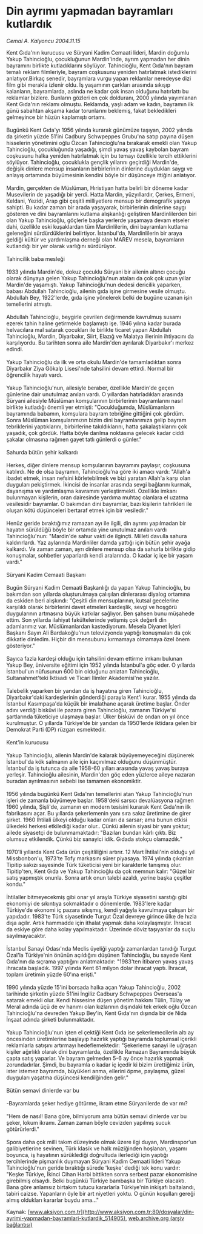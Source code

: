 # Din ayrımı yapmadan bayramları kutlardık

*Cemal A. Kalyoncu 2004.11.15*

<div class="pNewsDetailMainContent" itemprop="articleBody">
 Kent Gıda'nın kurucusu ve Süryani Kadim Cemaati lideri, Mardin doğumlu Yakup Tahincioğlu, çocukluğunun Mardin'inde, ayrım yapmadan her dinin bayramını birlikte kutladıklarını söylüyor. Tahincioğlu, Kent Gıda'nın bayram temalı reklam filmleriyle, bayram coşkusunu yeniden hatırlatmak istediklerini anlatıyor.Birkaç senedir, bayramlara vurgu yapan reklamlar neredeyse dizi film gibi merakla izlenir oldu. İş yaşamının çarkları arasında sıkışıp kalanların, bayramlarda, aslında ne kadar çok insan olduğunu hatırlattı bu reklamlar bizlere. Bunların gözleri en çok dolduranı, 2000 yılında yayımlanan Kent Gıda'nın reklamı olmuştu. Reklamda, yaşlı adam ve kadın, bayramın ilk günü sabahtan akşama kadar torunlarını beklemiş, fakat bekledikleri gelmeyince bir hüzün kaplamıştı ortamı.
 <br/>
 <br/>
 Bugünkü Kent Gıda'yı 1956 yılında kurarak günümüze taşıyan, 2002 yılında da şirketin yüzde 51'ini Cadbury Schwpeppes Grubu'na satıp payına düşen hisselerin yönetimini oğlu Özcan Tahincioğlu'na bırakarak emekli olan Yakup Tahincioğlu, çocukluğunda yaşadığı, şimdi yavaş yavaş kaybolan bayram coşkusunu halka yeniden hatırlatmak için bu temayı özellikle tercih ettiklerini söylüyor. Tahincioğlu, çocuklukla gençlik yıllarını geçirdiği Mardin'de, değişik dinlere mensup insanların birbirlerinin dinlerine duydukları saygı ve anlayış ortamında büyümesinin kendini böyle bir düşünceye ittiğini anlatıyor.
 <br/>
 <br/>
 Mardin, gerçekten de Müslüman, Hıristiyan hatta belirli bir döneme kadar Musevilerin de yaşadığı bir yerdi. Hatta Mardin, yüzyıllardır, Çerkes, Ermeni, Keldani, Yezidi, Arap gibi çeşitli milliyetlere mensup bir demografik yapıya sahipti. Bu kadar zaman bir arada yaşayarak, birbirlerinin dinlerine saygı gösteren ve dini bayramlarını kutlama alışkanlığı geliştiren Mardinlilerden biri olan Yakup Tahincioğlu, göçlerle başka yerlerde yaşamaya devam etseler dahi, özellikle eski kuşaklardan tüm Mardinlilerin, dini bayramları kutlama geleneğini sürdürdüklerini belirtiyor. İstanbul'da, Mardinlilerin bir araya geldiği kültür ve yardımlaşma derneği olan MAREV mesela, bayramların kutlandığı bir yer olarak varlığını sürdürüyor.
 <br/>
 <br/>
 Tahincilik baba mesleği
 <br/>
 <br/>
 1933 yılında Mardin'de, dokuz çocuklu Süryani bir ailenin altıncı çocuğu olarak dünyaya gelen Yakup Tahincioğlu'nun ataları da çok çok uzun yıllar Mardin'de yaşamıştı. Yakup Tahincioğlu'nun dedesi dericilik yaparken, babası Abdullah Tahincioğlu, ailenin gıda işine girmesine vesile olmuştu. Abdullah Bey, 1922'lerde, gıda işine yönelerek belki de bugüne uzanan işin temellerini atmıştı.
 <br/>
 <br/>
 Abdullah Tahincioğlu, beygirle çevrilen değirmende kavrulmuş susamı ezerek tahin haline getirmekle başlamıştı işe. 1946 yılına kadar burada helvacılara mal satarak çocukları ile birlikte ticaret yapan Abdullah Tahincioğlu, Mardin, Diyarbakır, Siirt, Elazığ ve Malatya illerinin ihtiyacını da karşılıyordu. Bu tarihten sonra aile Mardin'den ayrılarak Diyarbakır'ı merkez edindi.
 <br/>
 <br/>
 Yakup Tahincioğlu da ilk ve orta okulu Mardin'de tamamladıktan sonra Diyarbakır Ziya Gökalp Lisesi'nde tahsilini devam ettirdi. Normal bir öğrencilik hayatı vardı.
 <br/>
 <br/>
 Yakup Tahincioğlu'nun, ailesiyle beraber, özellikle Mardin'de geçen günlerine dair unutulmaz anıları vardı. O yıllardan hatırladıkları arasında Süryani ailesiyle Müslüman komşularının birbirlerinin bayramlarını nasıl birlikte kutladığı önemli yer etmişti: "Çocukluğumda, Müslümanların bayramında babamın, komşulara bayram tebriğine gittiğini çok gördüm. Sonra Müslüman komşularımızın bizim dini bayramlarımıza gelip bayram tebriklerini yaptıklarını, birbirlerine takıldıklarını, hatta şakalaştıklarını çok yaşadık, çok gördük. Hatta böyle darılma noktasına gelecek kadar ciddi şakalar olmasına rağmen gayet tatlı günlerdi o günler."
 <br/>
 <br/>
 Sahurda bütün şehir kalkardı
 <br/>
 <br/>
 Herkes, diğer dinlere mensup komşularının bayramını paylaşır, coşkusuna katılırdı. Ne de olsa bayramın, Tahincioğlu'na göre iki amacı vardı: "Allah'a ibadet etmek, insan nefsini körletebilmek ve bizi yaratan Allah'a karşı olan duyguları pekiştirmek. İkincisi de insanlar arasında sevgi bağlarını kurmak, dayanışma ve yardımlaşma kavramını yerleştirmekti. Özellikle imkanı bulunmayan kişilerin, oran dairesinde yardıma muhtaç olanlara el uzatma vesilesidir bayramlar. O bakımdan dini bayramlar, bazı kişilerin tahrikleri ile oluşan kötü düşünceleri bertaraf etmek için bir vesiledir."
 <br/>
 <br/>
 Henüz geride bıraktığımız ramazan ayı ile ilgili, din ayrımı yapılmadan bir hayatın sürüldüğü böyle bir ortamda yine unutulmaz anıları vardı Tahincioğlu'nun: "Mardin'de sahur vakti de ilginçti. Milleti davulla sahura kaldırırlardı. Yaz aylarında Mardinliler damda yattığı için bütün şehir ayağa kalkardı. Ve zaman zaman, ayrı dinlere mensup olsa da sahurla birlikte gidip konuşmalar, sohbetler yaparlardı kendi aralarında. O kadar iç içe bir yaşam vardı."
 <br/>
 <br/>
 Süryani Kadim Cemaati Başkanı
 <br/>
 <br/>
 Bugün Süryani Kadim Cemaati Başkanlığı da yapan Yakup Tahincioğlu, bu bakımdan son yıllarda oluşturulmaya çalışılan dinlerarası diyalog ortamına da eskiden beri alışkındı: "Çeşitli din mensuplarının, kutsal gecelerine karşılıklı olarak birbirlerini davet etmeleri kardeşlik, sevgi ve hoşgörü duygularının artmasına büyük katkılar sağlıyor. Ben şahsen bunu müşahede ettim. Son yıllarda ilahiyat fakültelerinde yetişmiş çok değerli din adamlarımız var. Müslümanlardan kastediyorum. Mesela Diyanet İşleri Başkanı Sayın Ali Bardakoğlu'nun televizyonda yaptığı konuşmaları da çok dikkatle dinledim. Hiçbir din mensubunu kırmamaya olmamaya özel önem gösteriyor."
 <br/>
 <br/>
 Sayıca fazla kardeşi olduğu için tahsilini devam ettirme imkanı bulunan Yakup Bey, üniversite eğitimi için 1952 yılında İstanbul'a göç eder. O yıllarda İstanbul'un nüfusunun 600 bin olduğunu anlatan Tahincioğlu, Sultanahmet'teki İktisadi ve Ticari İlimler Akademisi'ne yazılır.
 <br/>
 <br/>
 Talebelik yaparken bir yandan da iş hayatına giren Tahincioğlu, Diyarbakır'daki kardeşlerinin gönderdiği parayla Kent'i kurar. 1955 yılında da İstanbul Kasımpaşa'da küçük bir imalathane açarak üretime başlar. Önder adını verdiği bisküvi ile pazara giren Tahincioğlu, zamanın Türkiye'si şartlarında tüketiciye ulaşmaya başlar. Ülker bisküvi de ondan on yıl önce kurulmuştur. O yıllarda Türkiye'de bir yandan da 1950'lerde iktidara gelen bir Demokrat Parti (DP) rüzgarı esmektedir.
 <br/>
 <br/>
 Kent'in kurucusu
 <br/>
 <br/>
 Yakup Tahincioğlu, ailenin Mardin'de kalarak büyüyemeyeceğini düşünerek İstanbul'da kök salmanın aile için kaçınılmaz olduğunu düşünmüştür. İstanbul'da iş tutunca da aile 1958-60 yılları arasında yavaş yavaş buraya yerleşir. Tahincioğlu ailesinin, Mardin'den göç eden yüzlerce aileye nazaran buradan ayrılmasının sebebi ise tamamen ekonomiktir.
 <br/>
 <br/>
 1956 yılında bugünkü Kent Gıda'nın temellerini atan Yakup Tahincioğlu'nun işleri de zamanla büyümeye başlar. 1958'deki sarsıcı devalüasyona rağmen 1960 yılında, Şişli'de, zamanın en modern tesisini kurarak Kent Gıda'nın ilk fabrikasını açar. Bu yıllarda şekerlemenin yanı sıra sakız üretimine de girer şirket. 1960 İhtilali ülkeyi olduğu kadar onları da sarsar; ama bunun etkisi ülkedeki herkesi etkilediği kadar olur.. Çünkü ailenin siyasi bir yanı yoktur; ailede siyasetçi de bulunmamaktadır: "Bazıları bundan kârlı çıktı. Biz olumsuz etkilendik. Çünkü biz sanayici idik. Gıdada stokçu olamazdık."
 <br/>
 <br/>
 1970'li yıllarda Kent Gıda ürün çeşitliliğini artırır. 12 Mart İhtilali'nin olduğu yıl Missbonbon'u, 1973'te Tofy markasını sürer piyasaya. 1974 yılında çıkarılan Tipitip sakızı sayesinde Türk tüketicisi yeni bir karakterle tanışmış olur. Tipitip'ten, Kent Gıda ve Yakup Tahincioğlu da çok memnun kalır: "Güzel bir satış yapmıştık onunla. Sonra artık onun talebi azaldı, yerine başka çeşitler kondu."
 <br/>
 <br/>
 İhtilaller bitmeyecekmiş gibi onar yıl arayla Türkiye siyasetini sarstığı gibi ekonomiyi de sıkıntıya sokmaktadır o dönemlerde. 1983'lere kadar Türkiye'de ekonomi iç pazara sıkışmış, kendi yağıyla kavrulmaya çalışan bir yapıdadır. 1983'te Türk siyasetinde Turgut Özal devreye girince ülke de hızla dışa açılır. Artık hammadde için ithalat yapmak daha kolaylaşmıştır. İhracat da eskiye göre daha kolay yapılmaktadır. Üzerinde döviz taşıyanlar da suçlu sayılmayacaktır.
 <br/>
 <br/>
 İstanbul Sanayi Odası'nda Meclis üyeliği yaptığı zamanlardan tanıdığı Turgut Özal'la Türkiye'nin önünün açıldığını düşünen Tahincioğlu, bu sayede Kent Gıda'nın da sıçrama yaptığını anlatmaktadır: "1983'ten itibaren yavaş yavaş ihracata başladık. 1997 yılında Kent 61 milyon dolar ihracat yaptı. İhracat, toplam üretimin yüzde 60'ına erişti."
 <br/>
 <br/>
 1990 yılında yüzde 15'ini borsada halka açan Yakup Tahincioğlu, 2002 tarihinde şirketin yüzde 51'ini İngiliz Cadbury Schwpeppes Overseas'a satarak emekli olur. Kendi hissesine düşen yönetim hakkını Tülin, Tülay ve Meral adında üçü de ev hanımı olan kızlarının dışındaki tek erkek oğlu Özcan Tahincioğlu'na devreden Yakup Bey'in, Kent Gıda'nın dışında bir de Nida İnşaat adında şirketi bulunmaktadır.
 <br/>
 <br/>
 Yakup Tahincioğlu'nun işten el çektiği Kent Gıda ise şekerlemecilerin altı ay öncesinden üretimlerine başlayıp hazırlık yaptığı bayramda toplumsal içerikli reklamlarla satışını artırmayı hedeflemektedir: "Şekerleme sanayi ile uğraşan kişiler ağırlıklı olarak dini bayramlarda, özellikle Ramazan Bayramında büyük çapta satış yaparlar. Ve bayram gelmeden 5-6 ay önce hazırlık yapmak zorundadırlar. Şimdi, bu bayramla o kadar iç içedir ki bizim ürettiğimiz ürün, ister istemez bayramda, büyükleri anma, ellerini öpme, paylaşma, güzel duyguları yaşatma düşüncesi kendilğinden gelir."
 <br/>
 <br/>
 Bütün semavi dinlerde var bu
 <br/>
 <br/>
 -Bayramlarda şeker hediye götürme, ikram etme Süryanilerde de var mı?
 <br/>
 <br/>
 "Hem de nasıl! Bana göre, bilmiyorum ama bütün semavi dinlerde var bu şeker, lokum ikramı. Zaman zaman böyle cevizden yapılmış sucuk götürürlerdi."
 <br/>
 <br/>
 Spora daha çok milli takım düzeyinde olmak üzere ilgi duyan, Mardinspor'un galibiyetlerine sevinen, Türk klasik ve halk müziğinden hoşlanan, yaşamı boyunca, iş hayatının sürüklediği doğrultuda ilerlediği için yaptığı tercihlerinde pişmanlık duymayan Süryani Kadim Cemaati lideri Yakup Tahincioğlu'nun geride bıraktığı sürede 'keşke' dediği tek konu vardır: "Keşke Türkiye, İkinci Cihan Harbi bittikten sonra serbest pazar ekonomisine girebilmiş olsaydı. Belki bugünkü Türkiye bambaşka bir Türkiye olacaktı. Bana göre  anlamsız birtakım tutucu kararlarla Türkiye'nin inkişafı baltalandı, tabiri caizse. Yapanların öyle bir art niyetleri yoktu. O günün koşulları gereği almış oldukları kararlar buydu ama..."
 <br/>
</div>


Kaynak: [www.aksiyon.com.tr](http://www.aksiyon.com.tr:80/dosyalar/din-ayrimi-yapmadan-bayramlari-kutlardik_514905), [web.archive.org (arşiv bağlantısı)](http://web.archive.org/web/20150329010704/http://www.aksiyon.com.tr:80/dosyalar/din-ayrimi-yapmadan-bayramlari-kutlardik_514905)
